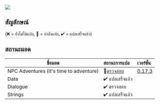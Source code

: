 ![](https://staticdelivery.nexusmods.com/mods/1303/images/4582/4582-1571776042-1705019801.png)

## สัญลักษณ์

(❌ = ยังไม่ได้แปล, 📝 = กำลังแปล, ✔ = แปลเสร็จแล้ว)

## สถานะมอด
 ชื่อมอด                            | สถานะการแปล                                                 | เวอร์ชั่น  
--------------------------------- | :------------------------------------------------------------- | :-------------------------------------------------------------
 NPC Adventures (It's time to adventure)| 📝[ตรวจสอบ](https://github.com/seiji-48/StardewModsThai/tree/main/NpcAdventure) | [0.17.3](https://www.nexusmods.com/stardewvalley/mods/4582) |
 Data | ✔ แปลเสร็จแล้ว | 
 Dialogue | ✔ ตรวจสอบ |
 Strings | ✔ แปลเสร็จแล้ว |
